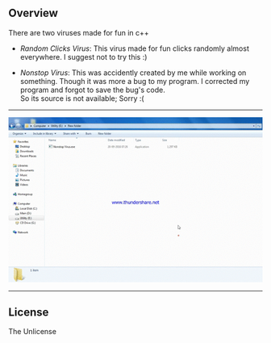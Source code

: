 ## Overview
There are two viruses made for fun in c++

- *Random Clicks Virus*: This virus made for fun clicks randomly almost everywhere. I suggest not to try this :)

- *Nonstop Virus*: This was accidently created by me while working on something. Though it was more a bug to my program. I corrected my program and forgot to save  the bug's code.\
  So its source is not available; Sorry :(
  
----------------------------------------------------------------------------------

![nonstop-virus-gif](/nonstop-virus.gif)

----------------------------------------------------------------------------------

## License
The Unlicense
